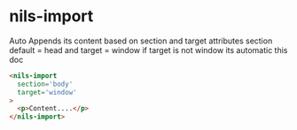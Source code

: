 # nils-import
Auto Appends its content based on section and target attributes
section default = head and target = window if target is not window its automatic this doc
```html
<nils-import
  section='body'
  target='window'
>
  <p>Content....</p>
</nils-import>
```
